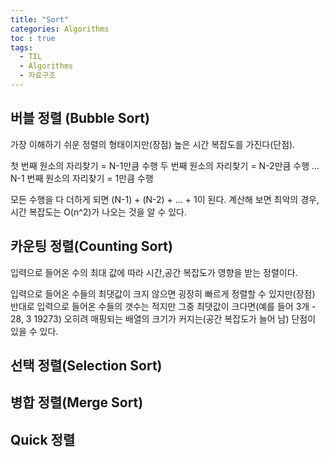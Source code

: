 ```yaml
---
title: "Sort"
categories: Algorithms
toc : true
tags:
  - TIL
  - Algorithms
  - 자료구조
---
```


## 버블 정렬 (Bubble Sort)

가장 이해하기 쉬운 정렬의 형태이지만(장점) 높은 시간 복잡도를 가진다(단점).

첫 번째 원소의 자리찾기 = N-1만큼 수행
두 번째 원소의 자리찾기 = N-2만큼 수행
...
N-1 번째 원소의 자리찾기 = 1만큼 수행

모든 수행을 다 더하게 되면 (N-1) + (N-2) + ... + 1이 된다.
계산해 보면 최악의 경우, 시간 복잡도는 O(n^2)가 나오는 것을 알 수 있다.

## 카운팅 정렬(Counting Sort)

입력으로 들어온 수의 최대 값에 따라 시간,공간 복잡도가 영향을 받는 정렬이다.

입력으로 들어온 수들의 최댓값이 크지 않으면 굉장히 빠르게 정렬할 수 있지만(장점) 반대로 입력으로 들어온 수들의 갯수는 적지만 그중 최댓값이 크다면(예를 들어 3개 - 28, 3 19273) 오히려 매핑되는 배열의 크기가 커지는(공간 복잡도가 늘어 남) 단점이 있을 수 있다.

## 선택 정렬(Selection Sort)
## 병합 정렬(Merge Sort)
## Quick 정렬
